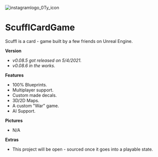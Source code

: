 ![instagramlogo_0Ty_icon](https://user-images.githubusercontent.com/83662366/117080672-5576e480-ad0c-11eb-889f-4f4b9618fa9c.png)
# ScufflCardGame
Scuffl is a card - game built by a few friends on Unreal Engine.

**Version**
- *v0.08.5 got released on 5/4/2021.*
- *v0.08.6 in the works.*

**Features**
- 100% Blueprints.
- Multiplayer support.
- Custom made decals.
- 3D/2D Maps.
- A custom "War" game.
- AI Support.

**Pictures**
- N/A

**Extras**
- This project will be open - sourced once it goes into a playable state.
